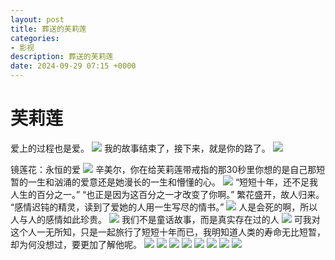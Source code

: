 ```yaml
---
layout: post
title: 葬送的芙莉莲
categories:
- 影视
description: 葬送的芙莉莲
date: 2024-09-29 07:15 +0000
---
```

# 芙莉莲

爱上的过程也是爱。
![](https://qipaifeiying.oss-cn-beijing.aliyuncs.com/%E5%9B%BE%E7%89%87/202409291444708.png)
我的故事结束了，接下来，就是你的路了。
![](https://qipaifeiying.oss-cn-beijing.aliyuncs.com/%E5%9B%BE%E7%89%87/202409291444161.png)

镜莲花：永恒的爱
![](https://qipaifeiying.oss-cn-beijing.aliyuncs.com/%E5%9B%BE%E7%89%87/202409291444035.png)
辛美尔，你在给芙莉莲带戒指的那30秒里你想的是自己那短暂的一生和汹涌的爱意还是她漫长的一生和懵懂的心。
![](https://qipaifeiying.oss-cn-beijing.aliyuncs.com/%E5%9B%BE%E7%89%87/202409291444667.png)
“短短十年，还不足我人生的百分之一。” “也正是因为这百分之一才改变了你啊。” 繁花盛开，故人归来。
“感情迟钝的精灵，读到了爱她的人用一生写尽的情书。”
![](https://qipaifeiying.oss-cn-beijing.aliyuncs.com/%E5%9B%BE%E7%89%87/202409291457097.png)
人是会死的啊，所以人与人的感情如此珍贵。
![](https://qipaifeiying.oss-cn-beijing.aliyuncs.com/%E5%9B%BE%E7%89%87/202409291458366.png)
我们不是童话故事，而是真实存在过的人
![](https://qipaifeiying.oss-cn-beijing.aliyuncs.com/%E5%9B%BE%E7%89%87/202409291458593.png)
可我对这个人一无所知，只是一起旅行了短短十年而已，我明知道人类的寿命无比短暂，却为何没想过，要更加了解他呢。 
![](https://qipaifeiying.oss-cn-beijing.aliyuncs.com/%E5%9B%BE%E7%89%87/202409291458197.png)
![](https://qipaifeiying.oss-cn-beijing.aliyuncs.com/%E5%9B%BE%E7%89%87/202409291458518.png)
![](https://qipaifeiying.oss-cn-beijing.aliyuncs.com/%E5%9B%BE%E7%89%87/202409291458784.png)
![](https://qipaifeiying.oss-cn-beijing.aliyuncs.com/%E5%9B%BE%E7%89%87/202409291458706.png)
![](https://qipaifeiying.oss-cn-beijing.aliyuncs.com/%E5%9B%BE%E7%89%87/202409291459272.png)
![](https://qipaifeiying.oss-cn-beijing.aliyuncs.com/%E5%9B%BE%E7%89%87/202409291459762.png)
![](https://qipaifeiying.oss-cn-beijing.aliyuncs.com/%E5%9B%BE%E7%89%87/202409291459013.png)
![](https://qipaifeiying.oss-cn-beijing.aliyuncs.com/%E5%9B%BE%E7%89%87/202409291459323.png)
